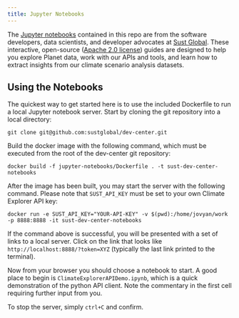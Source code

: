 ```yaml
---
title: Jupyter Notebooks
---
```


The [Jupyter notebooks](http://jupyter-notebook-beginner-guide.readthedocs.io/en/latest/what_is_jupyter.html) contained in this repo are from the software developers, data scientists, and developer advocates at [Sust Global](https://www.sustglobal.com/). These interactive, open-source ([Apache 2.0 license](https://github.com/sustglobal/dev-center/blob/main/LICENSE)) guides are designed to help you explore Planet data, work with our APIs and tools, and learn how to extract insights from our climate scenario analysis datasets.


## Using the Notebooks

The quickest way to get started here is to use the included Dockerfile to run a local Jupyter notebook server.
Start by cloning the git repository into a local directory:

```
git clone git@github.com:sustglobal/dev-center.git
```

Build the docker image with the following command, which must be executed from the root of the dev-center git repository:

```
docker build -f jupyter-notebooks/Dockerfile . -t sust-dev-center-notebooks
```

After the image has been built, you may start the server with the following command.
Please note that `SUST_API_KEY` must be set to your own Climate Explorer API key:

```
docker run -e SUST_API_KEY="YOUR-API-KEY" -v $(pwd):/home/jovyan/work -p 8888:8888 -it sust-dev-center-notebooks
```

If the command above is successful, you will be presented with a set of links to a local server.
Click on the link that looks like `http://localhost:8888/?token=XYZ` (typically the last link printed to the terminal).

Now from your browser you should choose a notebook to start.
A good place to begin is `ClimateExplorerAPIDemo.ipynb`, which is a quick demonstration of the python API client.
Note the commentary in the first cell requiring further input from you.

To stop the server, simply `ctrl+C` and confirm.
